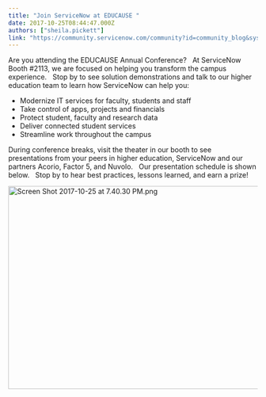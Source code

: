```yaml
---
title: "Join ServiceNow at EDUCAUSE "
date: 2017-10-25T08:44:47.000Z
authors: ["sheila.pickett"]
link: "https://community.servicenow.com/community?id=community_blog&sys_id=492d26e5dbd0dbc01dcaf3231f961993"
---
```

<p>Are you attending the EDUCAUSE Annual Conference?   At ServiceNow Booth #2113, we are focused on helping you transform the campus experience.   Stop by to see solution demonstrations and talk to our higher education team to learn how ServiceNow can help you:</p><ul><li>Modernize IT services for faculty, students and staff</li><li><span class="s1">Take control of apps, projects and financials</span></li><li><span class="s1">Protect student, faculty and research data</span></li><li><span class="s1">Deliver connected student services</span></li><li><span class="s1">Streamline work throughout the campus</span></li></ul><p></p><p class="p1"><span class="s1">During conference breaks, visit the theater in our booth to see presentations from your peers in higher education, ServiceNow and our partners Acorio, Factor 5, and Nuvolo.   Our presentation schedule is shown below.   Stop by to hear best practices, lessons learned, and earn a prize!</span></p><p class="p1"><img  alt="Screen Shot 2017-10-25 at 7.40.30 PM.png" class="image-1 jive-image" src="231ecd8adb9413043eb27a9e0f96195f.iix" style="width: 620px; height: 410px;"/><br/><span class="s1"></span></p>